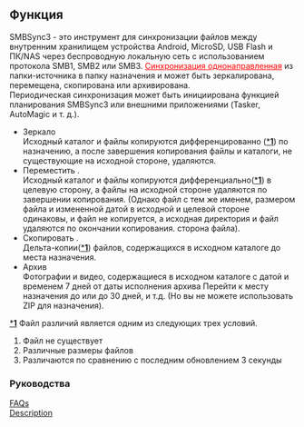 ## Функция  
SMBSync3 - это инструмент для синхронизации файлов между внутренним хранилищем устройства Android, MicroSD, USB Flash и ПК/NAS через беспроводную локальную сеть с использованием протокола SMB1, SMB2 или SMB3. <span style="color: red;"><u>Синхронизация однонаправленная</u></span> из папки-источника в папку назначения и может быть зеркалирована, перемещена, скопирована или архивирована.  
Периодическая синхронизация может быть инициирована функцией планирования SMBSync3 или внешними приложениями (Tasker, AutoMagic и т. д.).  
- Зеркало  
Исходный каталог и файлы копируются дифференцированно (<u>***1**</u>) по назначению, а после завершения копирования файлы и каталоги, не существующие на исходной стороне, удаляются.  
- Переместить .  
Исходный каталог и файлы копируются дифференциально(<u>***1**</u>) в целевую сторону, а файлы на исходной стороне удаляются по завершении копирования. (Однако файл с тем же именем, размером файла и измененной датой в исходной и целевой стороне одинаковы, и файл не копируется, а исходная директория и файл удаляются по окончании копирования. сторона файла).  
- Скопировать .  
Дельта-копии(<u>***1**</u>) файлов, содержащихся в исходном каталоге до места назначения.  
- Архив  
Фотографии и видео, содержащиеся в исходном каталоге с датой и временем 7 дней от даты исполнения архива Перейти к месту назначения до или до 30 дней, и т.д. (Но вы не можете использовать ZIP для назначения).  

<u>***1**</u> Файл различий является одним из следующих трех условий.  

1. Файл не существует  
2. Различные размеры файлов  
3. Различаются по сравнению с последним обновлением 3 секунды  

### Руководства  
[FAQs](https://sentaroh.github.io/Documents/SMBSync3/SMBSync3_FAQ_EN.htm)  
[Description](https://sentaroh.github.io/Documents/SMBSync3/SMBSync3_Desc_EN.htm)  
